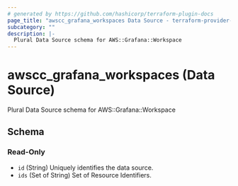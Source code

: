 ```yaml
---
# generated by https://github.com/hashicorp/terraform-plugin-docs
page_title: "awscc_grafana_workspaces Data Source - terraform-provider-awscc"
subcategory: ""
description: |-
  Plural Data Source schema for AWS::Grafana::Workspace
---
```


# awscc_grafana_workspaces (Data Source)

Plural Data Source schema for AWS::Grafana::Workspace



<!-- schema generated by tfplugindocs -->
## Schema

### Read-Only

- `id` (String) Uniquely identifies the data source.
- `ids` (Set of String) Set of Resource Identifiers.
